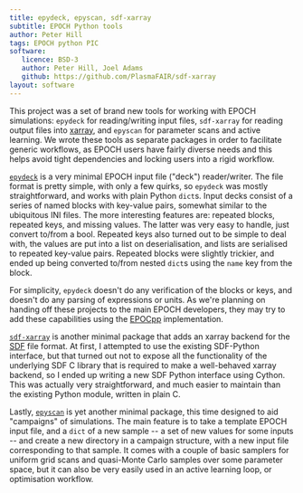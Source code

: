 ```yaml
---
title: epydeck, epyscan, sdf-xarray
subtitle: EPOCH Python tools
author: Peter Hill
tags: EPOCH python PIC
software:
   licence: BSD-3
   author: Peter Hill, Joel Adams
   github: https://github.com/PlasmaFAIR/sdf-xarray
layout: software
---
```


This project was a set of brand new tools for working with EPOCH
simulations: `epydeck` for reading/writing input files, `sdf-xarray` for
reading output files into
[xarray](https://docs.xarray.dev/en/stable/), and `epyscan` for
parameter scans and active learning. We wrote these tools as separate
packages in order to facilitate generic workflows, as EPOCH users have
fairly diverse needs and this helps avoid tight dependencies and
locking users into a rigid workflow.

[`epydeck`](https://github.com/PlasmaFAIR/epydeck) is a very minimal
EPOCH input file ("deck") reader/writer. The file format is pretty
simple, with only a few quirks, so `epydeck` was mostly
straightforward, and works with plain Python `dict`s. Input decks
consist of a series of named blocks with key-value pairs, somewhat
similar to the ubiquitous INI files. The more interesting features
are: repeated blocks, repeated keys, and missing values. The latter
was very easy to handle, just convert to/from a bool. Repeated keys
also turned out to be simple to deal with, the values are put into a
list on deserialisation, and lists are serialised to repeated
key-value pairs. Repeated blocks were slightly trickier, and ended up
being converted to/from nested `dict`s using the `name` key from the
block.

For simplicity, `epydeck` doesn't do any verification of the blocks or
keys, and doesn't do any parsing of expressions or units. As we're
planning on handing off these projects to the main EPOCH developers,
they may try to add these capabilities using the
[EPOCpp](/2023/12/19/epocpp) implementation.

[`sdf-xarray`](https://github.com/PlasmaFAIR/sdf-xarray) is another
minimal package that adds an xarray backend for the
[SDF](https://github.com/Warwick-Plasma/SDF) file format. At first, I
attempted to use the existing SDF-Python interface, but that turned
out not to expose all the functionality of the underlying SDF C
library that is required to make a well-behaved xarray backend, so I
ended up writing a new SDF Python interface using Cython. This was
actually very straightforward, and much easier to maintain than the
existing Python module, written in plain C.

Lastly, [`epyscan`](https://github.com/PlasmaFAIR/epyscan) is yet
another minimal package, this time designed to aid "campaigns" of
simulations. The main feature is to take a template EPOCH input file,
and a `dict` of a new sample -- a set of new values for some inputs --
and create a new directory in a campaign structure, with a new input
file corresponding to that sample. It comes with a couple of basic
samplers for uniform grid scans and quasi-Monte Carlo samples over
some parameter space, but it can also be very easily used in an active
learning loop, or optimisation workflow.
